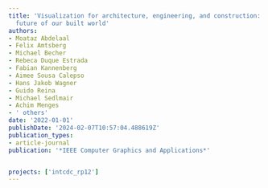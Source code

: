```yaml
---
title: 'Visualization for architecture, engineering, and construction: Shaping the
  future of our built world'
authors:
- Moataz Abdelaal
- Felix Amtsberg
- Michael Becher
- Rebeca Duque Estrada
- Fabian Kannenberg
- Aimee Sousa Calepso
- Hans Jakob Wagner
- Guido Reina
- Michael Sedlmair
- Achim Menges
- ' others'
date: '2022-01-01'
publishDate: '2024-02-07T10:57:04.488619Z'
publication_types:
- article-journal
publication: '*IEEE Computer Graphics and Applications*'


projects: ['intcdc_rp12']
---
```

